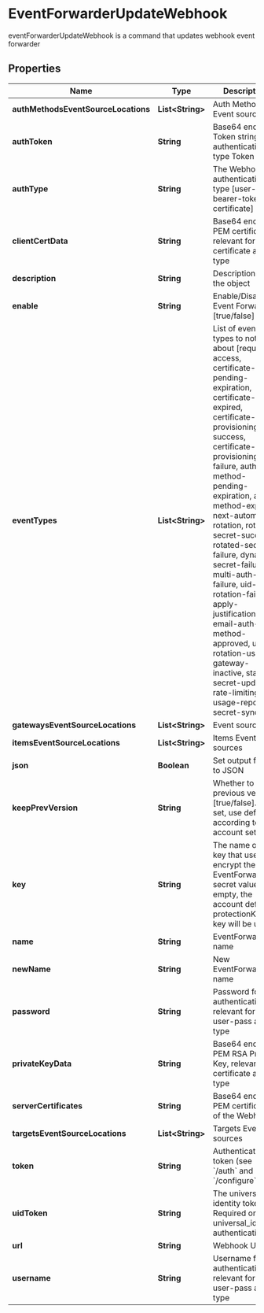 

# EventForwarderUpdateWebhook

eventForwarderUpdateWebhook is a command that updates webhook event forwarder

## Properties

| Name | Type | Description | Notes |
|------------ | ------------- | ------------- | -------------|
|**authMethodsEventSourceLocations** | **List&lt;String&gt;** | Auth Method Event sources |  [optional] |
|**authToken** | **String** | Base64 encoded Token string for authentication type Token |  [optional] |
|**authType** | **String** | The Webhook authentication type [user-pass, bearer-token, certificate] |  [optional] |
|**clientCertData** | **String** | Base64 encoded PEM certificate, relevant for certificate auth-type |  [optional] |
|**description** | **String** | Description of the object |  [optional] |
|**enable** | **String** | Enable/Disable Event Forwarder [true/false] |  [optional] |
|**eventTypes** | **List&lt;String&gt;** | List of event types to notify about [request-access, certificate-pending-expiration, certificate-expired, certificate-provisioning-success, certificate-provisioning-failure, auth-method-pending-expiration, auth-method-expired, next-automatic-rotation, rotated-secret-success, rotated-secret-failure, dynamic-secret-failure, multi-auth-failure, uid-rotation-failure, apply-justification, email-auth-method-approved, usage, rotation-usage, gateway-inactive, static-secret-updated, rate-limiting, usage-report, secret-sync] |  [optional] |
|**gatewaysEventSourceLocations** | **List&lt;String&gt;** | Event sources |  |
|**itemsEventSourceLocations** | **List&lt;String&gt;** | Items Event sources |  [optional] |
|**json** | **Boolean** | Set output format to JSON |  [optional] |
|**keepPrevVersion** | **String** | Whether to keep previous version [true/false]. If not set, use default according to account settings |  [optional] |
|**key** | **String** | The name of a key that used to encrypt the EventForwarder secret value (if empty, the account default protectionKey key will be used) |  [optional] |
|**name** | **String** | EventForwarder name |  |
|**newName** | **String** | New EventForwarder name |  [optional] |
|**password** | **String** | Password for authentication relevant for user-pass auth-type |  [optional] |
|**privateKeyData** | **String** | Base64 encoded PEM RSA Private Key, relevant for certificate auth-type |  [optional] |
|**serverCertificates** | **String** | Base64 encoded PEM certificate of the Webhook |  [optional] |
|**targetsEventSourceLocations** | **List&lt;String&gt;** | Targets Event sources |  [optional] |
|**token** | **String** | Authentication token (see &#x60;/auth&#x60; and &#x60;/configure&#x60;) |  [optional] |
|**uidToken** | **String** | The universal identity token, Required only for universal_identity authentication |  [optional] |
|**url** | **String** | Webhook URL |  [optional] |
|**username** | **String** | Username for authentication relevant for user-pass auth-type |  [optional] |



